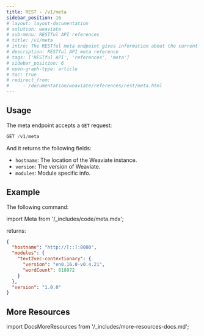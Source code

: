 ```yaml
---
title: REST - /v1/meta
sidebar_position: 16
# layout: layout-documentation
# solution: weaviate
# sub-menu: RESTful API references
# title: /v1/meta
# intro: The RESTful meta endpoint gives information about the current Weaviate instance. It can be used to learn about your current Weaviate instance and to provide information to another Weaviate instances that wants to interact with the current instance.
# description: RESTful API meta reference
# tags: ['RESTful API', 'references', 'meta']
# sidebar_position: 6
# open-graph-type: article
# toc: true
# redirect_from:
#     - /documentation/weaviate/references/rest/meta.html
---
```


## Usage

The meta endpoint accepts a `GET` request:

```js
GET /v1/meta
```

And it returns the following fields:
- `hostname`: The location of the Weaviate instance.
- `version`: The version of Weaviate.
- `modules`: Module specific info.
  
## Example
The following command:

<!-- {% include code/1.x/meta.html %} -->
import Meta from '/_includes/code/meta.mdx';

<Meta/>

returns:

```json
{
  "hostname": "http://[::]:8080",
  "modules": {
    "text2vec-contextionary": {
      "version": "en0.16.0-v0.4.21",
      "wordCount": 818072
    }
  },
  "version": "1.0.0"
}
```

## More Resources

import DocsMoreResources from '/_includes/more-resources-docs.md';

<DocsMoreResources />
